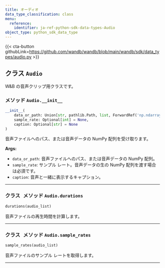 ```yaml
---
title: オーディオ
data_type_classification: class
menu:
  reference:
    identifier: ja-ref-python-sdk-data-types-Audio
object_type: python_sdk_data_type
---
```


{{< cta-button githubLink=https://github.com/wandb/wandb/blob/main/wandb/sdk/data_types/audio.py >}}




## <kbd>クラス</kbd> `Audio`
W&B の音声クリップ用クラスです。 

### <kbd>メソッド</kbd> `Audio.__init__`

```python
__init__(
    data_or_path: Union[str, pathlib.Path, list, ForwardRef('np.ndarray')],
    sample_rate: Optional[int] = None,
    caption: Optional[str] = None
)
```

音声ファイルへのパス、または音声データの NumPy 配列を受け取ります。 



**Args:**
 
 - `data_or_path`:  音声ファイルへのパス、または音声データの NumPy 配列。 
 - `sample_rate`:  サンプル レート。音声データの生の NumPy 配列を渡す場合は必須です。 
 - `caption`:  音声と一緒に表示するキャプション。 




---



### <kbd>クラス メソッド</kbd> `Audio.durations`

```python
durations(audio_list)
```

音声ファイルの再生時間を計算します。 

---



### <kbd>クラス メソッド</kbd> `Audio.sample_rates`

```python
sample_rates(audio_list)
```

音声ファイルのサンプル レートを取得します。 

---